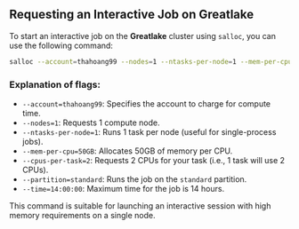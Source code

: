 ## Requesting an Interactive Job on Greatlake

To start an interactive job on the **Greatlake** cluster using `salloc`, you can use the following command:

```bash
salloc --account=thahoang99 --nodes=1 --ntasks-per-node=1 --mem-per-cpu=50GB --cpus-per-task=2 --partition=standard --time=14:00:00
```

### Explanation of flags:

- `--account=thahoang99`: Specifies the account to charge for compute time.
- `--nodes=1`: Requests 1 compute node.
- `--ntasks-per-node=1`: Runs 1 task per node (useful for single-process jobs).
- `--mem-per-cpu=50GB`: Allocates 50GB of memory per CPU.
- `--cpus-per-task=2`: Requests 2 CPUs for your task (i.e., 1 task will use 2 CPUs).
- `--partition=standard`: Runs the job on the `standard` partition.
- `--time=14:00:00`: Maximum time for the job is 14 hours.

This command is suitable for launching an interactive session with high memory requirements on a single node.

